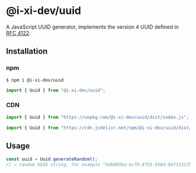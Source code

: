 # @i-xi-dev/uuid

A JavaScript UUID generator, implements the version 4 UUID defined in [RFC 4122](https://datatracker.ietf.org/doc/rfc4122/).


## Installation

### npm

```console
$ npm i @i-xi-dev/uuid
```

```javascript
import { Uuid } from "@i-xi-dev/uuid";
```

### CDN

```javascript
import { Uuid } from "https://unpkg.com/@i-xi-dev/uuid/dist/index.js";
```

```javascript
import { Uuid } from "https://cdn.jsdelivr.net/npm/@i-xi-dev/uuid/dist/index.js";
```


## Usage
```javascript
const uuid = Uuid.generateRandom();
// → random UUID string, for example "5eb893ba-ec79-4f55-958d-66731227b662"
```

